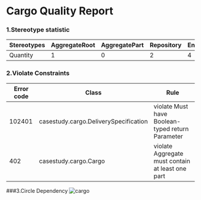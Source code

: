 # Cargo Quality Report
### 1.Stereotype statistic
| Stereotypes | AggregateRoot | AggregatePart | Repository | Entity | ValueObjet | Service | Specification|  Event   |
| ----------- | ------------  | ------------- | ---------- | ------ | ---------- | ------- |  ----------  | -------- |
| Quantity    |1|0|2|4|4|1|0|0|
### 2.Violate Constraints
|Error code|Class|Rule|
|----------|-----|----|
|102401|casestudy.cargo.DeliverySpecification|violate Must have Boolean-typed return Parameter|
402|casestudy.cargo.Cargo|violate Aggregate must contain at least one part|
###3.Circle Dependency
![cargo](http://www.plantuml.com/plantuml/proxy?src=https://raw.githubusercontent.com/thorgits/Image/master/quality/cargo.puml)

